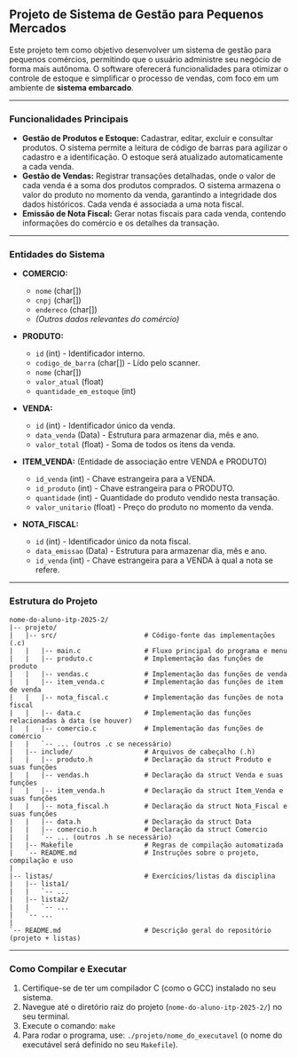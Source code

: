 ## Projeto de Sistema de Gestão para Pequenos Mercados

Este projeto tem como objetivo desenvolver um sistema de gestão para pequenos comércios, permitindo que o usuário administre seu negócio de forma mais autônoma. O software oferecerá funcionalidades para otimizar o controle de estoque e simplificar o processo de vendas, com foco em um ambiente de **sistema embarcado**.

-----

### Funcionalidades Principais

  * **Gestão de Produtos e Estoque:** Cadastrar, editar, excluir e consultar produtos. O sistema permite a leitura de código de barras para agilizar o cadastro e a identificação. O estoque será atualizado automaticamente a cada venda.
  * **Gestão de Vendas:** Registrar transações detalhadas, onde o valor de cada venda é a soma dos produtos comprados. O sistema armazena o valor do produto no momento da venda, garantindo a integridade dos dados históricos. Cada venda é associada a uma nota fiscal.
  * **Emissão de Nota Fiscal:** Gerar notas fiscais para cada venda, contendo informações do comércio e os detalhes da transação.

-----

### Entidades do Sistema

  * **COMERCIO:**

      * `nome` (char[])
      * `cnpj` (char[])
      * `endereco` (char[])
      * *(Outros dados relevantes do comércio)*

  * **PRODUTO:**

      * `id` (int) - Identificador interno.
      * `codigo_de_barra` (char[]) - Lído pelo scanner.
      * `nome` (char[])
      * `valor_atual` (float)
      * `quantidade_em_estoque` (int)

  * **VENDA:**

      * `id` (int) - Identificador único da venda.
      * `data_venda` (Data) - Estrutura para armazenar dia, mês e ano.
      * `valor_total` (float) - Soma de todos os itens da venda.

  * **ITEM\_VENDA:** (Entidade de associação entre VENDA e PRODUTO)

      * `id_venda` (int) - Chave estrangeira para a VENDA.
      * `id_produto` (int) - Chave estrangeira para o PRODUTO.
      * `quantidade` (int) - Quantidade do produto vendido nesta transação.
      * `valor_unitario` (float) - Preço do produto no momento da venda.

  * **NOTA\_FISCAL:**

      * `id` (int) - Identificador único da nota fiscal.
      * `data_emissao` (Data) - Estrutura para armazenar dia, mês e ano.
      * `id_venda` (int) - Chave estrangeira para a VENDA à qual a nota se refere.

-----

### Estrutura do Projeto

```
nome-do-aluno-itp-2025-2/
|-- projeto/
|   |-- src/                      # Código-fonte das implementações (.c)
|   |   |-- main.c                # Fluxo principal do programa e menu
|   |   |-- produto.c             # Implementação das funções de produto
|   |   |-- vendas.c              # Implementação das funções de venda
|   |   |-- item_venda.c          # Implementação das funções de item de venda
|   |   |-- nota_fiscal.c         # Implementação das funções de nota fiscal
|   |   |-- data.c                # Implementação das funções relacionadas à data (se houver)
|   |   |-- comercio.c            # Implementação das funções de comércio
|   |   `-- ... (outros .c se necessário)
|   |-- include/                  # Arquivos de cabeçalho (.h)
|   |   |-- produto.h             # Declaração da struct Produto e suas funções
|   |   |-- vendas.h              # Declaração da struct Venda e suas funções
|   |   |-- item_venda.h          # Declaração da struct Item_Venda e suas funções
|   |   |-- nota_fiscal.h         # Declaração da struct Nota_Fiscal e suas funções
|   |   |-- data.h                # Declaração da struct Data
|   |   |-- comercio.h            # Declaração da struct Comercio
|   |   `-- ... (outros .h se necessário)
|   |-- Makefile                  # Regras de compilação automatizada
|   `-- README.md                 # Instruções sobre o projeto, compilação e uso
|
|-- listas/                       # Exercícios/listas da disciplina
|   |-- lista1/
|   |   `-- ...
|   |-- lista2/
|   |   `-- ...
|   `-- ...
|
`-- README.md                     # Descrição geral do repositório (projeto + listas)
```

-----

### Como Compilar e Executar

1.  Certifique-se de ter um compilador C (como o GCC) instalado no seu sistema.
2.  Navegue até o diretório raiz do projeto (`nome-do-aluno-itp-2025-2/`) no seu terminal.
3.  Execute o comando: `make`
4.  Para rodar o programa, use: `./projeto/nome_do_executavel` (o nome do executável será definido no seu `Makefile`).